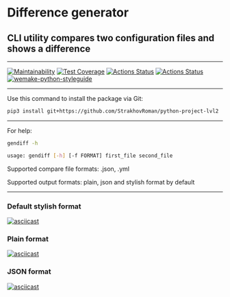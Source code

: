 # Difference generator #

## CLI utility compares two configuration files and shows a difference ##

***
[![Maintainability](https://api.codeclimate.com/v1/badges/a99a88d28ad37a79dbf6/maintainability)](https://codeclimate.com/github/StrakhovRoman/python-project-lvl2/maintainability)
[![Test Coverage](https://api.codeclimate.com/v1/badges/6671e98d9a73da319483/test_coverage)](https://codeclimate.com/github/StrakhovRoman/python-project-lvl2/test_coverage)
[![Actions Status](https://github.com/StrakhovRoman/python-project-lvl2/workflows/PythonCI/badge.svg)](https://github.com/StrakhovRoman/python-project-lvl2/actions)
[![Actions Status](https://github.com/StrakhovRoman/python-project-lvl2/workflows/hexlet-check/badge.svg)](https://github.com/StrakhovRoman/python-project-lvl2/actions)
[![wemake-python-styleguide](https://img.shields.io/badge/style-wemake-000000.svg)](https://github.com/wemake-services/wemake-python-styleguide)  
***
Use this command to install the package via Git:

```bash
pip3 install git+https://github.com/StrakhovRoman/python-project-lvl2
```

***
For help:

```bash
gendiff -h
```

```bash
usage: gendiff [-h] [-f FORMAT] first_file second_file
```

Supported compare file formats: .json, .yml

Supported output formats: plain, json and stylish format by default

***

### Default stylish format ##

[![asciicast](https://asciinema.org/a/Kxt0Bsa5iFVCbgWCR89dpWLXR.svg)](https://asciinema.org/a/Kxt0Bsa5iFVCbgWCR89dpWLXR)

### Plain format ##

[![asciicast](https://asciinema.org/a/LWgpMSt7dKRVmTNd9nvbMbH4S.svg)](https://asciinema.org/a/LWgpMSt7dKRVmTNd9nvbMbH4S)

### JSON format ###

[![asciicast](https://asciinema.org/a/urRt6rPBGCMrKNLNOUf8pyrqd.svg)](https://asciinema.org/a/urRt6rPBGCMrKNLNOUf8pyrqd)
